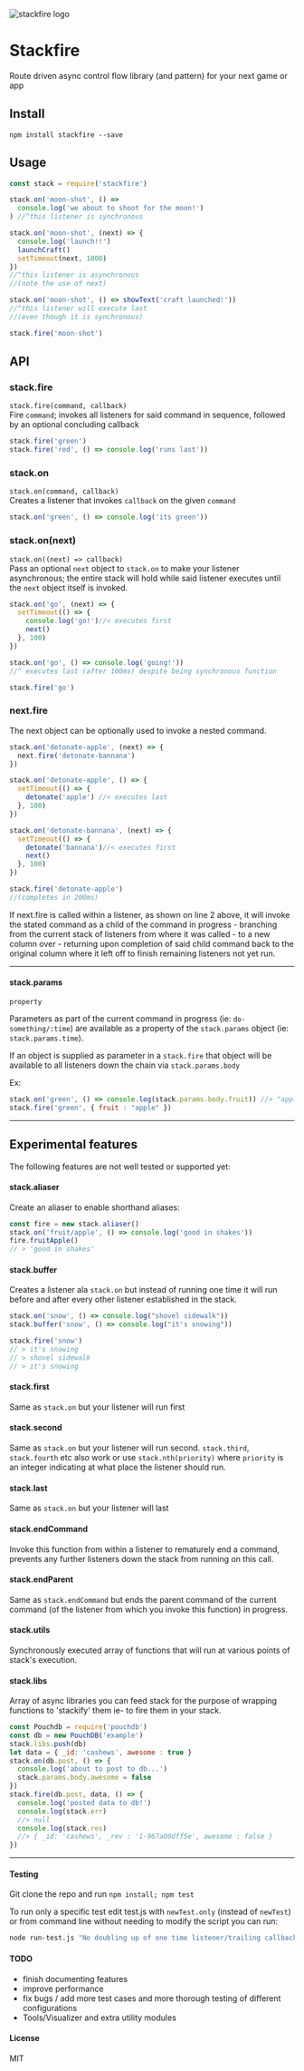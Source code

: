 ![stackfire logo](./logo.svg)

# Stackfire

Route driven async control flow library (and pattern) for your next game or app

## Install
```
npm install stackfire --save
```

## Usage
```javascript
const stack = require('stackfire')

stack.on('moon-shot', () =>
  console.log('we about to shoot for the moon!')
) //^this listener is synchronous

stack.on('moon-shot', (next) => {
  console.log('launch!!')
  launchCraft()
  setTimeout(next, 1000)
})
//^this listener is asynchronous
//(note the use of next)

stack.on('moon-shot', () => showText('craft launched!'))
//^this listener will execute last
//(even though it is synchronous)

stack.fire('moon-shot')
```


## API

### stack.fire
`stack.fire(command, callback)`   
Fire `command`; invokes all listeners for said command in sequence, followed by an optional concluding callback
```javascript
stack.fire('green')
stack.fire('red', () => console.log('runs last'))
```

### stack.on
`stack.on(command, callback)`   
Creates a listener that invokes `callback` on the given `command`
```javascript
stack.on('green', () => console.log('its green'))
```

### stack.on(next)
`stack.on((next) => callback)`   
Pass an optional `next` object to `stack.on` to make your listener asynchronous; the entire stack will hold while said listener executes until the `next` object itself is invoked.

```javascript
stack.on('go', (next) => {
  setTimeout(() => {
    console.log('go!')//< executes first
    next()
  }, 100)
})

stack.on('go', () => console.log('going!'))
//^ executes last (after 100ms) despite being synchronous function

stack.fire('go')
```
### next.fire

The next object can be optionally used to invoke a nested command.

```javascript
stack.on('detonate-apple', (next) => {
  next.fire('detonate-bannana')
})

stack.on('detonate-apple', () => {
  setTimeout(() => {
    detonate('apple') //< executes last
  }, 100)
})

stack.on('detonate-bannana', (next) => {
  setTimeout(() => {
    detonate('bannana')//< executes first
    next()
  }, 100)
})

stack.fire('detonate-apple')
//(completes in 200ms)
```

If next.fire is called within a listener, as shown on line 2 above, it will invoke the stated command as a child of the command in progress - branching from the current stack of listeners from where it was called - to a new column over - returning upon completion of said child command back to the original column where it left off to finish remaining listeners not yet run.

----


#### stack.params
`property`   

Parameters as part of the current command in progress (ie: `do-something/:time`) are available as a property of the `stack.params` object  (ie: `stack.params.time`).

If an object is supplied as parameter in a `stack.fire` that object will be available to all listeners down the chain via `stack.params.body`

Ex:
```js
stack.on('green', () => console.log(stack.params.body.fruit)) //> "apple"
stack.fire('green', { fruit : "apple" })
```
----

## Experimental features
The following features are not well tested or supported yet:

#### stack.aliaser

Create an aliaser to enable shorthand aliases:

```javascript
const fire = new stack.aliaser()
stack.on('fruit/apple', () => console.log('good in shakes'))
fire.fruitApple()
// > 'good in shakes'
```

#### stack.buffer

Creates a listener ala `stack.on` but instead of running one time it will run before and after every other listener established in the stack.

```javascript
stack.on('snow', () => console.log("shovel sidewalk"))
stack.buffer('snow', () => console.log("it's snowing"))

stack.fire('snow')
// > it's snowing
// > shovel sidewalk
// > it's snowing
```

#### stack.first
Same as `stack.on` but your listener will run first

#### stack.second
Same as `stack.on` but your listener will run second. `stack.third`, `stack.fourth` etc also work or use `stack.nth(priority)` where `priority` is an integer indicating at what place the listener should run.

#### stack.last
Same as `stack.on` but your listener will last

#### stack.endCommand
Invoke this function from within a listener to rematurely end a command, prevents any further listeners down the stack from running on this call.


#### stack.endParent
Same as `stack.endCommand` but ends the parent command of the current command (of the listener from which you invoke this function) in progress.

#### stack.utils
Synchronously executed array of functions that will run at various points of stack's execution.

#### stack.libs
Array of async libraries you can feed stack for the purpose of wrapping functions to 'stackify' them ie- to fire them in your stack.

```javascript
const Pouchdb = require('pouchdb')
const db = new PouchDB('example')
stack.libs.push(db)
let data = { _id: 'cashews', awesome : true }
stack.on(db.post, () => {
  console.log('about to post to db...')
  stack.params.body.awesome = false
})
stack.fire(db.post, data, () => {
  console.log('posted data to db!')
  console.log(stack.err)
  //> null
  console.log(stack.res)
  //> { _id: 'cashews', _rev : '1-967a00dff5e', awesome : false }
})
```

----

#### Testing

Git clone the repo and run `npm install; npm test`

To run only a specific test edit test.js with `newTest.only` (instead of `newTest`) or from command line without needing to modify the script you can run:
```bash
node run-test.js "No doubling up of one time listener/trailing callbacks" | ./node_modules/.bin/tap-spec
```

#### TODO
- finish documenting features
- improve performance
- fix bugs / add more test cases and more thorough testing of different configurations
- Tools/Visualizer and extra utility modules

#### License
MIT
